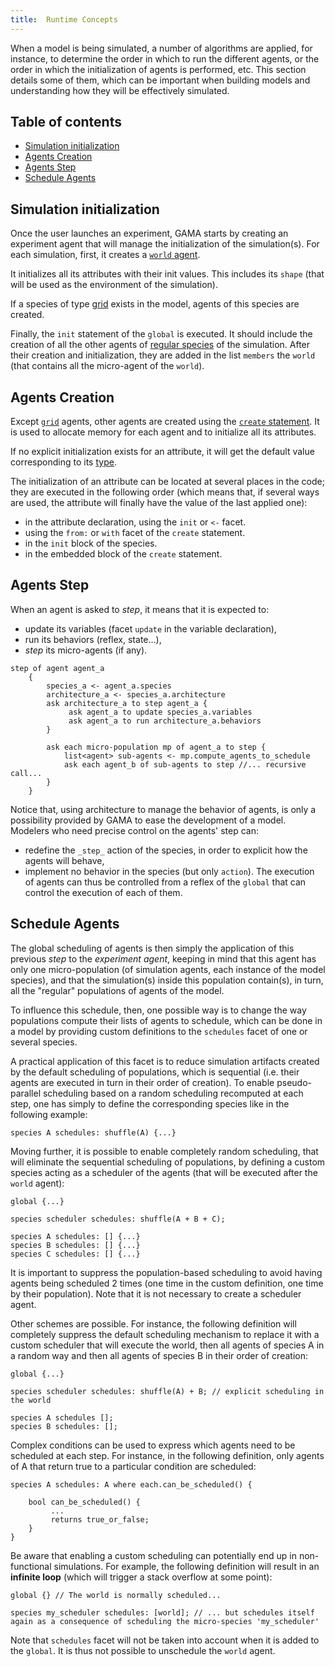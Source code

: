 ```yaml
---
title:  Runtime Concepts
---
```


[//]: # (startConcept|runtime_and_schedulers)
[//]: # (keyword|concept_scheduler)

When a model is being simulated, a number of algorithms are applied, for instance, to determine the order in which to run the different agents, or the order in which the initialization of agents is performed, etc. This section details some of them, which can be important when building models and understanding how they will be effectively simulated.


## Table of contents 

* [Simulation initialization](#simulation-initialization)
* [Agents Creation](#agents-creation)
* [Agents Step](#agents-step)
* [Schedule Agents](#schedule-agents)


## Simulation initialization
Once the user launches an experiment, GAMA starts by creating an experiment agent that will manage the initialization of the simulation(s). For each simulation, first, it creates a [`world` agent](GlobalSpecies).

It initializes all its attributes with their init values. This includes its `shape` (that will be used as the environment of the simulation).

If a species of type [grid](GridSpecies) exists in the model, agents of this species are created.

Finally, the `init` statement of the `global` is executed. It should include the creation of all the other agents of [regular species](RegularSpecies) of the simulation. After their creation and initialization, they are added in the list `members` the `world` (that contains all the micro-agent of the `world`).

[//]: # (keyword|concept_optimization)
[//]: # (keyword|statement_create)
[//]: # (keyword|concept_init)
## Agents Creation
Except [`grid`](GridSpecies) agents, other agents are created using the [`create` statement](Statements#create). It is used to allocate memory for each agent and to initialize all its attributes.

If no explicit initialization exists for an attribute, it will get the default value corresponding to its [type](DataTypes).

The initialization of an attribute can be located at several places in the code; they are executed in the following order (which means that, if several ways are used, the attribute will finally have the value of the last applied one):

* in the attribute declaration, using the `init` or `<-` facet.
* using the `from:` or `with` facet of the `create` statement.
* in the `init` block of the species.
* in the embedded block of the `create` statement.

[//]: # (keyword|concept_cycle)
## Agents Step
When an agent is asked to _step_, it means that it is expected to:

* update its variables (facet `update` in the variable declaration), 
* run its behaviors (reflex, state...),
* _step_ its micro-agents (if any).

```
step of agent agent_a
    {
        species_a <- agent_a.species
        architecture_a <- species_a.architecture
        ask architecture_a to step agent_a {
             ask agent_a to update species_a.variables
             ask agent_a to run architecture_a.behaviors
        }

        ask each micro-population mp of agent_a to step {
            list<agent> sub-agents <- mp.compute_agents_to_schedule
            ask each agent_b of sub-agents to step //... recursive call...
        }
    }
```

Notice that, using architecture to manage the behavior of agents, is only a possibility provided by GAMA to ease the development of a model. Modelers who need precise control on the agents' step can:

* redefine the `_step_` action of the species, in order to explicit how the agents will behave,
* implement no behavior in the species (but only `action`). The execution of agents can thus be controlled from a reflex of the `global` that can control the execution of each of them.


## Schedule Agents

The global scheduling of agents is then simply the application of this previous _step_ to the _experiment agent_, keeping in mind that this agent has only one micro-population (of simulation agents, each instance of the model species), and that the simulation(s) inside this population contain(s), in turn, all the "regular" populations of agents of the model.

To influence this schedule, then, one possible way is to change the way populations compute their lists of agents to schedule, which can be done in a model by providing custom definitions to the `schedules` facet of one or several species.

[//]: # (keyword|concept_random)
A practical application of this facet is to reduce simulation artifacts created by the default scheduling of populations, which is sequential (i.e. their agents are executed in turn in their order of creation). To enable pseudo-parallel scheduling based on a random scheduling recomputed at each step, one has simply to define the corresponding species like in the following example:

```
species A schedules: shuffle(A) {...}
```

Moving further, it is possible to enable completely random scheduling, that will eliminate the sequential scheduling of populations, by defining a custom species acting as a scheduler of the agents (that will be executed after the `world` agent):

```
global {...}

species scheduler schedules: shuffle(A + B + C);

species A schedules: [] {...}
species B schedules: [] {...}
species C schedules: [] {...}
```

It is important to suppress the population-based scheduling to avoid having agents being scheduled 2 times (one time in the custom definition, one time by their population). Note that it is not necessary to create a scheduler agent.

Other schemes are possible. For instance, the following definition will completely suppress the default scheduling mechanism to replace it with a custom scheduler that will execute the world, then all agents of species A in a random way and then all agents of species B in their order of creation:

```
global {...} 

species scheduler schedules: shuffle(A) + B; // explicit scheduling in the world

species A schedules [];
species B schedules: [];

```

Complex conditions can be used to express which agents need to be scheduled at each step. For instance, in the following definition, only agents of A that return true to a particular condition are scheduled:

```
species A schedules: A where each.can_be_scheduled() {

    bool can_be_scheduled() {
         ...
         returns true_or_false;
    }
}
```

Be aware that enabling a custom scheduling can potentially end up in non-functional simulations. For example, the following definition will result in an **infinite loop** (which will trigger a stack overflow at some point):

```
global {} // The world is normally scheduled...

species my_scheduler schedules: [world]; // ... but schedules itself again as a consequence of scheduling the micro-species 'my_scheduler'
```

Note that `schedules` facet will not be taken into account when it is added to the `global`. It is thus not possible to unschedule the `world` agent.

[//]: # (endConcept|runtime_and_schedulers)

